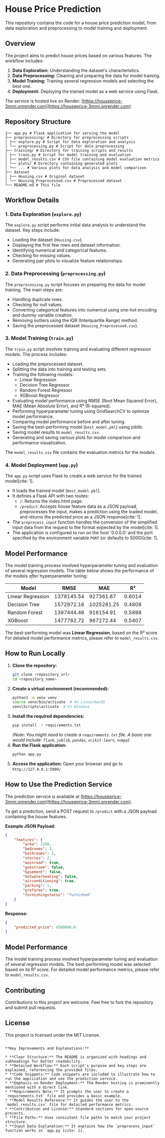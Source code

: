 # House Price Prediction

This repository contains the code for a house price prediction model, from data exploration and preprocessing to model training and deployment.

## Overview

The project aims to predict house prices based on various features. The workflow includes:

1.  **Data Exploration:** Understanding the dataset's characteristics.
2.  **Data Preprocessing:** Cleaning and preparing the data for model training.
3.  **Model Training:** Training several regression models and selecting the best one.
4.  **Deployment:** Deploying the trained model as a web service using Flask.

The service is hosted live on Render: [https://houseprice-3mmi.onrender.com](https://houseprice-3mmi.onrender.com)

## Repository Structure

```
├── app.py # Flask application for serving the model
├── preprocessing/ # Directory for preprocessing scripts
│ ├── explore.py # Script for data exploration and analysis
│ └── preprocessing.py # Script for data preprocessing
├── training/ # Directory for training scripts and results
│ ├── train.py # Script for model training and evaluation
│ ├── model_results.csv # CSV file containing model evaluation metrics
│ └── plots/ # Directory containing generated plots
│ └── ... # Various plots for data analysis and model comparison
├── dataset
│ ├── Housing.csv # Original dataset
│ └── Housing_Preprocessed.csv # Preprocessed dataset
└── README.md # This file
```

## Workflow Details

### 1. Data Exploration (`explore.py`)

The `explore.py` script performs initial data analysis to understand the dataset. Key steps include:

* Loading the dataset (`Housing.csv`).
* Displaying the first few rows and dataset information.
* Identifying numerical and categorical features.
* Checking for missing values.
* Generating pair plots to visualize feature relationships.

### 2. Data Preprocessing (`preprocessing.py`)

The `preprocessing.py` script focuses on preparing the data for model training. The main steps are:

* Handling duplicate rows.
* Checking for null values.
* Converting categorical features into numerical using one-hot encoding and dummy variable creation.
* Removing outliers using the IQR (Interquartile Range) method.
* Saving the preprocessed dataset (`Housing_Preprocessed.csv`).

### 3. Model Training (`train.py`)

The `train.py` script involves training and evaluating different regression models. The process includes:

* Loading the preprocessed dataset.
* Splitting the data into training and testing sets.
* Training the following models:
    * Linear Regression
    * Decision Tree Regressor
    * Random Forest Regressor
    * XGBoost Regressor
* Evaluating model performance using RMSE (Root Mean Squared Error), MAE (Mean Absolute Error), and R² (R-squared).
* Performing hyperparameter tuning using GridSearchCV to optimize model performance.
* Comparing model performance before and after tuning.
* Saving the best-performing model (`best_model.pkl`) using joblib.
* Saving model results to `model_results.csv`.
* Generating and saving various plots for model comparison and performance visualization.

The `model_results.csv` file contains the evaluation metrics for the models.

### 4. Model Deployment (`app.py`)

The `app.py` script uses Flask to create a web service for the trained model[cite: 1].

* It loads the trained model (`best_model.pkl`).
* It defines a Flask API with two routes:
    * `/`:  Returns the index.html page.
    * `/predict`:  Accepts house feature data as a JSON payload, preprocesses the input, makes a prediction using the loaded model, and returns the predicted price as a JSON response[cite: 1].
* The `preprocess_input` function handles the conversion of the simplified input data from the request to the format expected by the model[cite: 1].
* The application is configured to run on the host '0.0.0.0' and the port specified by the environment variable `PORT` (or defaults to 5000)[cite: 1].

## Model Performance

The model training process involved hyperparameter tuning and evaluation of several regression models. The table below shows the performance of the models *after* hyperparameter tuning:

| Model               | RMSE        | MAE         | R²          |
| ------------------- | ----------- | ----------- | ----------- |
| Linear Regression   | 1378145.54  | 927361.67   | 0.6014      |
| Decision Tree       | 1572972.16  | 1025281.25  | 0.4808      |
| Random Forest       | 1397444.46  | 916154.91   | 0.5898      |
| XGBoost             | 1477782.72  | 967272.44   | 0.5407      |

The best-performing model was **Linear Regression**, based on the R² score. For detailed model performance metrics, please refer to `model_results.csv`.

## How to Run Locally

1.  **Clone the repository:**
    ```bash
    git clone <repository_url>
    cd <repository_name>
    ```
2.  **Create a virtual environment (recommended):**
    ```bash
    python3 -m venv venv
    source venv/bin/activate  # On Linux/macOS
    venv\Scripts\activate  # On Windows
    ```
3.  **Install the required dependencies:**
    ```bash
    pip install -r requirements.txt
    ```
    *(Note: You might need to create a `requirements.txt` file. A basic one would include: `flask`, `joblib`, `pandas`, `scikit-learn`, `numpy`)*
4.  **Run the Flask application:**
    ```bash
    python app.py
    ```
5.  **Access the application:**
    Open your browser and go to `http://127.0.0.1:5000/`

## How to Use the Prediction Service

The prediction service is available at [https://houseprice-3mmi.onrender.com](https://houseprice-3mmi.onrender.com).

To get a prediction, send a POST request to `/predict` with a JSON payload containing the house features.

**Example JSON Payload:**

```json
{
    "features": {
        "area": 1200,
        "bedrooms": 3,
        "bathrooms": 2,
        "stories": 2,
        "mainroad": true,
        "guestroom": false,
        "basement": false,
        "hotwaterheating": false,
        "airconditioning": true,
        "parking": 1,
        "prefarea": true,
        "furnishingstatus": "furnished"
    }
}
```

**Response:**

```json
{
    "predicted_price": 4500000.0
}
```

## Model Performance

The model training process involved hyperparameter tuning and evaluation of several regression models. The best-performing model was selected based on its R² score.  For detailed model performance metrics, please refer to `model_results.csv`.

## Contributing

Contributions to this project are welcome. Feel free to fork the repository and submit pull requests.

## License

This project is licensed under the MIT License.
```

**Key Improvements and Explanations:**

* **Clear Structure:** The README is organized with headings and subheadings for better readability.
* **Detailed Workflow:** Each script's purpose and key steps are explained, referencing the provided files.
* **Code Snippets:** Code snippets are included to illustrate how to run the application and use the prediction service.
* **Emphasis on Render Deployment:** The Render hosting is prominently mentioned with a direct link.
* **Requirements Note:** It prompts the user to create a `requirements.txt` file and provides a basic example.
* **Model Results Reference:** It guides the user to the `model_results.csv` file for detailed performance metrics.
* **Contribution and License:** Standard sections for open-source projects.
* **File Paths:** Uses consistent file paths to match your project structure.
* **Input Data Explanation:** It explains how the `preprocess_input` function works in `app.py`[cite: 1].










